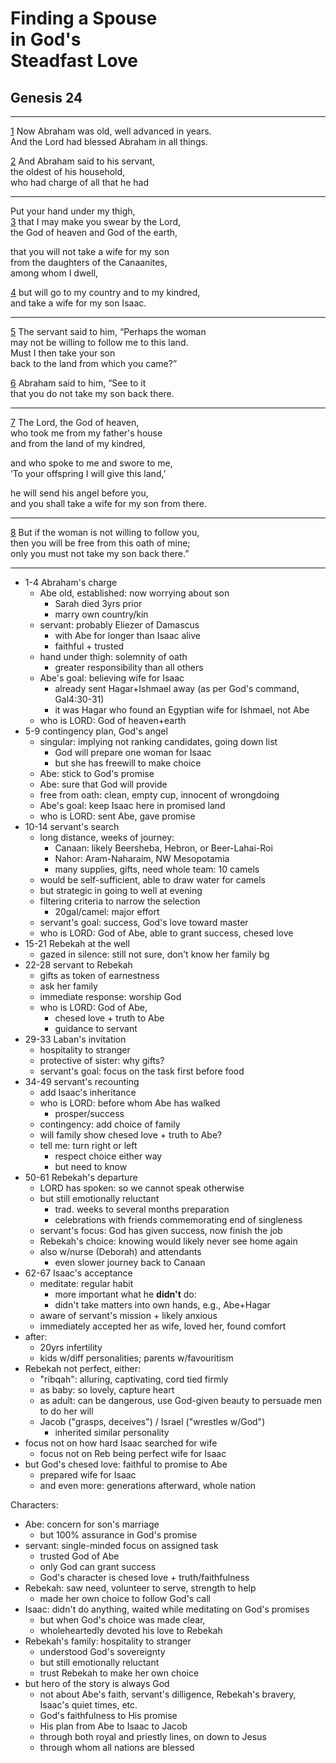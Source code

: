 <!-- .slide: <%= bg("unsplash-Jztmx9yqjBw-stars.jpg") %> id="title" -->
# Finding a Spouse <br> in God's <br> Steadfast Love
## Genesis 24

---
[1](# "ref")
Now Abraham was old, well advanced in years. <br>
And the Lord had blessed Abraham in all things. 
 
[2](# "ref")
And Abraham said to his servant, <br>
the oldest of his household, <br>
who had charge of all that he had

---
Put your hand under my thigh, <br>
[3](# "ref")
that I may make you swear by the Lord, <br>
the God of heaven and God of the earth, 

that you will not take a wife for my son <br>
from the daughters of the Canaanites, <br>
among whom I dwell, 

[4](# "ref")
but will go to my country and to my kindred, <br>
and take a wife for my son Isaac.

---
[5](# "ref")
The servant said to him, “Perhaps the woman <br>
may not be willing to follow me to this land. <br>
Must I then take your son <br>
back to the land from which you came?” 

[6](# "ref")
Abraham said to him, “See to it <br>
that you do not take my son back there. 

---
[7](# "ref")
The Lord, the God of heaven, <br>
who took me from my father's house <br>
and from the land of my kindred, 

and who spoke to me and swore to me, <br>
‘To your offspring I will give this land,’ 

he will send his angel before you, <br>
and you shall take a wife for my son from there. 

---
[8](# "ref")
But if the woman is not willing to follow you, <br>
then you will be free from this oath of mine; <br>
only you must not take my son back there.”

---

>>>
+ 1-4 Abraham's charge
  + Abe old, established: now worrying about son
    + Sarah died 3yrs prior
    + marry own country/kin
  + servant: probably Eliezer of Damascus
    + with Abe for longer than Isaac alive
    + faithful + trusted
  + hand under thigh: solemnity of oath
    + greater responsibility than all others
  + Abe's goal: believing wife for Isaac
    + already sent Hagar+Ishmael away (as per God's command, Gal4:30-31)
    + it was Hagar who found an Egyptian wife for Ishmael, not Abe
  + who is LORD: God of heaven+earth
+ 5-9 contingency plan, God's angel
  + singular: implying not ranking candidates, going down list
    + God will prepare one woman for Isaac
    + but she has freewill to make choice
  + Abe: stick to God's promise
  + Abe: sure that God will provide
  + free from oath: clean, empty cup, innocent of wrongdoing
  + Abe's goal: keep Isaac here in promised land
  + who is LORD: sent Abe, gave promise
+ 10-14 servant's search
  + long distance, weeks of journey: 
    + Canaan: likely Beersheba, Hebron, or Beer-Lahai-Roi
    + Nahor: Aram-Naharaim, NW Mesopotamia
    + many supplies, gifts, need whole team: 10 camels
  + would be self-sufficient, able to draw water for camels
  + but strategic in going to well at evening
  + filtering criteria to narrow the selection
    + 20gal/camel: major effort
  + servant's goal: success, God's love toward master
  + who is LORD: God of Abe, able to grant success, chesed love
+ 15-21 Rebekah at the well
  + gazed in silence: still not sure, don't know her family bg
+ 22-28 servant to Rebekah
  + gifts as token of earnestness
  + ask her family
  + immediate response: worship God
  + who is LORD: God of Abe, 
    + chesed love + truth to Abe
    + guidance to servant
+ 29-33 Laban's invitation
  + hospitality to stranger
  + protective of sister: why gifts?
  + servant's goal: focus on the task first before food
+ 34-49 servant's recounting
  + add Isaac's inheritance
  + who is LORD: before whom Abe has walked
    + prosper/success
  + contingency: add choice of family
  + will family show chesed love + truth to Abe?
  + tell me: turn right or left
    + respect choice either way
    + but need to know
+ 50-61 Rebekah's departure
  + LORD has spoken: so we cannot speak otherwise
  + but still emotionally reluctant
    + trad. weeks to several months preparation
    + celebrations with friends commemorating end of singleness
  + servant's focus: God has given success, now finish the job
  + Rebekah's choice: knowing would likely never see home again
  + also w/nurse (Deborah) and attendants
    + even slower journey back to Canaan
+ 62-67 Isaac's acceptance
  + meditate: regular habit
    + more important what he **didn't** do:
    + didn't take matters into own hands, e.g., Abe+Hagar
  + aware of servant's mission + likely anxious
  + immediately accepted her as wife, loved her, found comfort
+ after:
  + 20yrs infertility
  + kids w/diff personalities; parents w/favouritism
+ Rebekah not perfect, either:
  + "ribqah": alluring, captivating, cord tied firmly
  + as baby: so lovely, capture heart
  + as adult: can be dangerous, use God-given beauty to persuade men to do her will
  + Jacob ("grasps, deceives") / Israel ("wrestles w/God")
    + inherited similar personality
+ focus not on how hard Isaac searched for wife
  + focus not on Reb being perfect wife for Isaac
+ but God's chesed love: faithful to promise to Abe
  + prepared wife for Isaac
  + and even more: generations afterward, whole nation

Characters:
+ Abe: concern for son's marriage
  + but 100% assurance in God's promise
+ servant: single-minded focus on assigned task
  + trusted God of Abe
  + only God can grant success
  + God's character is chesed love + truth/faithfulness
+ Rebekah: saw need, volunteer to serve, strength to help
  + made her own choice to follow God's call
+ Isaac: didn't do anything, waited while meditating on God's promises
  + but when God's choice was made clear,
  + wholeheartedly devoted his love to Rebekah
+ Rebekah's family: hospitality to stranger
  + understood God's sovereignty
  + but still emotionally reluctant
  + trust Rebekah to make her own choice
+ but hero of the story is always God
  + not about Abe's faith, servant's dilligence, Rebekah's bravery, Isaac's quiet times, etc.
  + God's faithfulness to His promise
  + His plan from Abe to Isaac to Jacob
  + through both royal and priestly lines, on down to Jesus
  + through whom all nations are blessed
